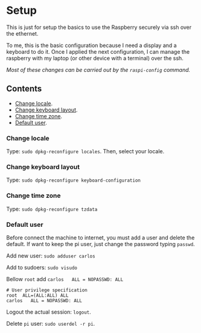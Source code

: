 # Setup 

This is just for setup the basics to use the Raspberry securely via ssh over the ethernet. 

To me, this is the basic configuration because I need a display and a keyboard to do it. 
Once I applied the next configuration, I can manage the raspberry with my laptop (or other device with a terminal) over the ssh.

*Most of these changes can be carried out by the `raspi-config` command.*

## Contents

- [Change locale](change-locale).
- [Change keyboard layout](chnage-keyboard-layout).
- [Change time zone](change-time-zone).
- [Default user](default-user).


### Change locale

Type: `sudo dpkg-reconfigure locales`. Then, select your locale.

### Change keyboard layout

Type: `sudo dpkg-reconfigure keyboard-configuration`

### Change time zone

Type: `sudo dpkg-reconfigure tzdata`


### Default user
Before connect the machine to internet, you must add a user and delete the default. If want to keep the pi user, just change the password typing `passwd`.

Add new user:
`sudo adduser carlos`

Add to sudoers:
`sudo visudo`

Bellow `root` add `carlos   ALL = NOPASSWD: ALL`
```
# User privilege specification
root  ALL=(ALL:ALL) ALL
carlos   ALL = NOPASSWD: ALL
```

Logout the actual session: `logout`.

Delete `pi` user: `sudo userdel -r pi`.